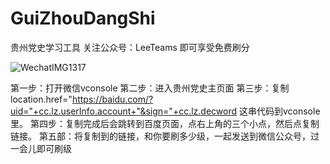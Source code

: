 
# GuiZhouDangShi
贵州党史学习工具
关注公众号：LeeTeams 即可享受免费刷分

![WechatIMG1317](https://user-images.githubusercontent.com/33970123/118350814-45bc9300-b58b-11eb-9574-930190293c19.jpeg)


第一步：打开微信vconsole
第二步：进入贵州党史主页面
第三步：复制 location.href="https://baidu.com/?uid="+cc.lz.userInfo.account+"&sign="+cc.lz.decword 这串代码到vconsole里。
第四步：复制完成后会跳转到百度页面，点右上角的三个小点，然后点复制链接。
第五部：将复制到的链接，和你要刷多少级，一起发送到微信公众号，过一会儿即可刷级

